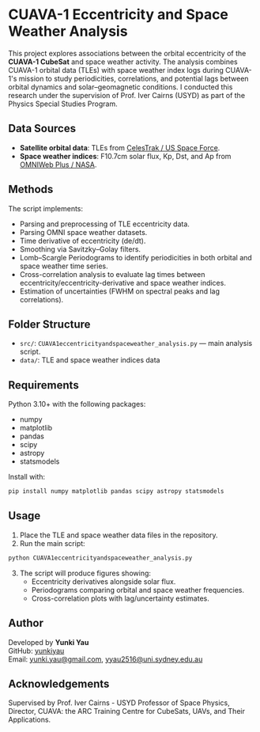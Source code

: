 # CUAVA-1 Eccentricity and Space Weather Analysis

This project explores associations between the orbital eccentricity of the **CUAVA-1 CubeSat** and space weather activity.
The analysis combines CUAVA-1 orbital data (TLEs) with space weather index logs during CUAVA-1's mission to study periodicities, correlations, and potential lags between orbital dynamics and solar–geomagnetic conditions. I conducted this research under the supervision of Prof. Iver Cairns (USYD) as part of the Physics Special Studies Program.

## Data Sources
- **Satellite orbital data**: TLEs from [CelesTrak / US Space Force](https://celestrak.org).  
- **Space weather indices**: F10.7cm solar flux, Kp, Dst, and Ap from [OMNIWeb Plus / NASA](https://omniweb.gsfc.nasa.gov/).

## Methods
The script implements:
- Parsing and preprocessing of TLE eccentricity data.  
- Parsing OMNI space weather datasets.  
- Time derivative of eccentricity (de/dt).  
- Smoothing via Savitzky–Golay filters.  
- Lomb–Scargle Periodograms to identify periodicities in both orbital and space weather time series.  
- Cross-correlation analysis to evaluate lag times between eccentricity/eccentricity-derivative and space weather indices.  
- Estimation of uncertainties (FWHM on spectral peaks and lag correlations).

## Folder Structure

- `src/`: `CUAVA1eccentricityandspaceweather_analysis.py` — main analysis script.  
- `data/`: TLE and space weather indices data

## Requirements
Python 3.10+ with the following packages:
- numpy  
- matplotlib  
- pandas  
- scipy  
- astropy  
- statsmodels  

Install with:
```bash
pip install numpy matplotlib pandas scipy astropy statsmodels
```

## Usage
1. Place the TLE and space weather data files in the repository.  
2. Run the main script:
```bash
python CUAVA1eccentricityandspaceweather_analysis.py
```
3. The script will produce figures showing:
   - Eccentricity derivatives alongside solar flux.  
   - Periodograms comparing orbital and space weather frequencies.  
   - Cross-correlation plots with lag/uncertainty estimates.

## Author
Developed by **Yunki Yau**  
GitHub: [yunkiyau](https://github.com/yunkiyau)  
Email: yunki.yau@gmail.com, yyau2516@uni.sydney.edu.au


## Acknowledgements
Supervised by Prof. Iver Cairns - USYD Professor of Space Physics, Director, CUAVA: the ARC Training Centre for CubeSats, UAVs, and Their Applications.



